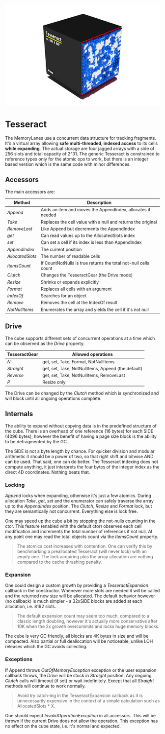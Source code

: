 ﻿

![](Tesseract.png)

# Tesseract

The MemoryLanes use a concurrent data structure for tracking fragments. 
It's a virtual array allowing **safe multi-threaded, indexed access** to its cells 
**while expanding**. The actual storage are four jagged arrays with a side of 256 slots
and total capacity of 2^31. The generic Tesseract is constrained to reference types only
for the atomic ops to work, but there is an integer based version which is the same code
with minor differences.
 

## Accessors

The main accessors are:

| Method           | Description                                                     |
| ---------------- | --------------------------------------------------------------- |
| *Append*         | Adds an item and moves the AppendIndex, allocates if needed     |
| *Take*           | Replaces the cell value with a null and returns the original    |
| *RemoveLast*     | Like Append but decrements the AppendIndex                      |
| *get*            | Can read values up to the AllocatedSlots index                  |
| *set*            | Can set a cell if its index is less than AppendIndex            |
| *AppendIndex*    | The current position                                            |
| *AllocatedSlots* | The number of readable cells                                    |
| *ItemsCount*     | If CountNotNulls is true returns the total not-null cells count |
| *Clutch*         | Changes the TesseractGear (the Drive mode)                      |
| *Resize*         | Shrinks or expands explicitly                                   |
| *Format*         | Replaces all cells with an argument                             |
| *IndexOf*        | Searches for an object                                          |
| *Remove*         | Removes the cell at the IndexOf result                          |
| *NotNullItems*   | Enumerates the array and yields the cell if it's not null       |



## Drive

The cube supports different sets of concurrent operations at a time which can be observed as
the *Drive* property.

| TesseractGear | Allowed operations                                 |
| ------------- | -------------------------------------------------- |
| *N*           | get, set, Take, Format, NotNullItems               |
| *Straight*    | get, set, Take, NotNullItems, Append (the default) |
| *Reverse*     | get, set, Take, NotNullItems, RemoveLast           |
| *P*           | Resize only                                        |

The Drive can be changed by the *Clutch* method which is synchronized and will
block until all ongoing operations complete. 

## Internals

The ability to expand without copying data is in the predefined structure of the cube. 
There is an overhead of one reference (16 bytes) for each SIDE (4096 bytes), 
however the benefit of having a page size block is the ability to be defragmented by the GC.

The SIDE is not a byte length by chance. For quicker division and modular arithmetic it should be
a power of two, so that right shift and bitwise AND can be used. That said, one can do better.
The Tesseract indexing does not compute anything, it just interprets the four bytes of the
integer index as the direct 4D coordinates. Nothing beats that. 

### Locking

*Append* locks when expanding, otherwise it's just a few atomics. During allocation 
*Take*, *get*, *set* and the enumerator can safely traverse the array up to the *AppendIndex* position. 
The *Clutch*, *Resize* and *Format* lock, but they are semantically not concurrent. 
Everything else is lock free.

One may speed up the cube a bit by stopping the not-nulls counting in the ctor.
This feature (enabled with the default ctor) observes each cell modification and 
increments the total number of references if not null. At any point one may read 
the total objects count via the *ItemsCount* property. 

> The atomics cost increases with contention. One can verify this by benchmarking a
> preallocated Tesseract (will never lock) with an *empty* one. The lock acquiring plus
> the array allocation are nothing compared to the cache thrashing penalty.

### Expansion

One could design a custom growth by providing a *TesseractExpansion* callback in the constructor.
Whenever more slots are needed it will be called and the returned new size will be allocated.
The default behavior however (no callback) is much simpler - a 32xSIDE blocks are added at
each allocation, i.e. 8192 slots.

> The default expansion count may seem too much, compared to a classic length doubling, 
> however it's actually more conservative after 10K when the 2x growth overcommits and locks
> huge memory blocks.

The cube is very GC friendly, all blocks are 4K bytes in size and will be compacted.
Also partial or full deallocation will be noticeable, unlike LOH releases which the GC avoids collecting.

### Exceptions

If Append throws *OutOfMemoryException* exception or the user expansion callback throws, 
the *Drive* will be stuck in *Straight* position. Any ongoing *Clutch* calls will timeout 
(if set) or wait indefinitely. Except that all *Straight* methods will continue to work normally.

> Avoid try catch-ing in the TesseractExpansion callback as it is unnecessarily expensive
> in the context of a simple calculation such as AllocatedSlots * X.

One should expect *InvalidOperationException* in all accessors. This will be thrown
if the current Drive does not allow the operation. This exception has no effect on 
the cube state, i.e. it's normal and expected.


